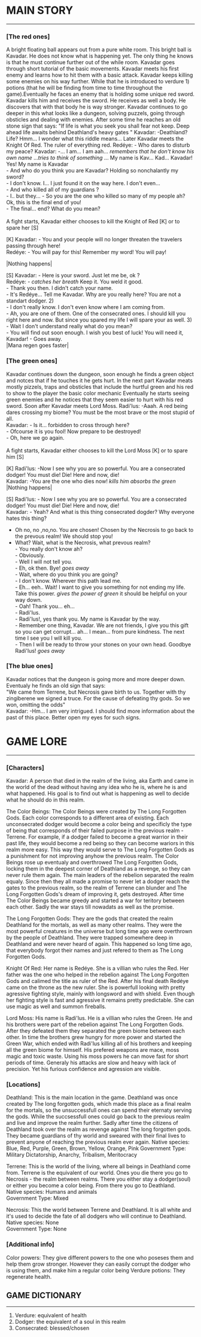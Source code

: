 # MAIN STORY
*************
	
### [The red ones]
A bright floating ball  appears out from a pure white room. This bright ball is Kavadar. He does not know what is happening yet. The only thing he knows is that he must continue 
further out of the while room. Kavadar goes through short tutorial of the basic movements. Kavadar meets his first enemy and learns how to hit them with a basic attack. Kavadar keeps
killing some enemies on his way further. While that he is introduced to verdure 1) potions (that he will be finding from time to time throughout the game).Eventually he faces an enemy
that is holding some unique red sword. Kavadar kills him and receives the sword. He receives as well a body. He discovers that with that body he is way stronger. Kavadar continues to 
go deeper in this what looks like a dungeon, solving puzzels, going through obsticles and dealing with enemies. After some time he reaches an old stone sign that says:
"If life is what you seek you shall fear not keep. Deep ahead life awaits behind Deathland's heavy gates "
Kavadar: -Deathland? Life? Hmm... I wonder what this riddle means...
	Later Kavadar meets the Knight Of Red. The ruler of everything red.
Redéye: - Who dares to disturb my peace? 
Kavadar: -... I am... I am aah... *remembers that he don't know his own name* ...*tries to think of something* ... My name is Kav... Kad... Kavadar! Yes! My name is Kavadar <br/>
	- And who do you think you are Kavadar? Holding so nonchalantly my sword?<br/>
	- I don't know. I... I just found it on the way here. I don't even...<br/>
	- And who killed all of my guardians ?<br/>
	- I.. but they...
	- So you are the one who killed so many of my people ah? Ok, this is the final end of you!<br/>
	- The final... end? What do you mean?<br/><br/>
A fight starts, Kavadar either chooses to kill the Knight of Red [K] or to spare her [S]

[K]	Kavadar:	- You and your people will no longer threaten the travelers passing through here!<br/>
	Redéye:		- You will pay for this! Remember my word! You will pay!<br/>

|Nothing happens|

[S]	Kavadar:	- Here is your sword. Just let me be, ok ?<br/>
	Redéye:		- *catches her breath* Keep it. You weld it good.<br/>
			- Thank you then. I didn't catch your name.<br/>
			- It's Redéye... Tell me Kavadar. Why are you really here? You are not a standart dodger.	2) <br/>
			- I don't really know. I don't even know where I am coming from.<br/>
			- Ah, you are one of them. One of the consecrated ones. I should kill you right here and now. But since you spared my life I will spare your as well. 3) <br/>
			- Wait I don't understand really what do you mean?<br/>
			- You will find out soon enough. I wish you best of luck! You will need it, Kavadar! - Goes away.<br/>
|Mana regen goes faster|

### [The green ones]
Kavadar continues down the dungeon, soon enough he finds a green object and notces that if he touches it he gets hurt.
In the next part Kavadar meats mostly pizzels, traps and obsticles that include the hurtful green and his red to show to the player the basic color mechanic
Eventually he starts seeing green enemies and he notices that they seem easier to hurt with his red sword. Soon after Kavadar meets Lord Moss.
	Radi'lus:	-Aaah. A red being dares crossing my biome? You must be the most brave or the most stupid of all.<br/>
	Kavadar:	- Is it... forbidden to cross through here?<br/>
			- Ofcourse it is you fool! Now prepare to be destroyed!<br/>
			- Oh, here we go again.<br/><br/>
A fight starts, Kavadar either chooses to kill the Lord Moss [K] or to spare him [S]

[K]	Radi'lus:	-Now I see why you are so powerful. You are a consecrated dodger! You must die! Die! Here and now, die!<br/>
	Kavadar: 	-You are the one who dies now! *kills him* *absorbs the green*<br/>
|Nothing happens|

[S]	Radi'lus:	- Now I see why you are so powerful. You are a consecrated dodger! You must die! Die! Here and now, die!<br/>
	Kavadar: 	- Yeah? And what is this thing consecrated dogder? Why everyone hates this thing?<br/>
- Oh no, no ,no,no. You are chosen! Chosen by the Necrosis to go back to the prevous realm! We should stop you!<br/>
- What? Wait, what is the Necrosis, what prevous realm?<br/>
			- You really don't know ah?<br/>
			- Obviously.<br/>
			- Well I will not tell you.<br/>
			- Eh, ok then. Bye! *goes away*<br/>
			- Wait, where do you think you are going?<br/>
			- I don't know. Wherever this path lead me.<br/>
			- Eh... eeh.. Wait! I want to give you something for not ending my life. Take this power. *gives the power of green* it should be helpful on your way down.<br/>
			- Oah! Thank you... eh...<br/>
			- Radi'lus.<br/>
			- Radi'lus!, yes thank you. My name is Kavadar by the way.<br/>
 			- Remember one thing, Kavadar. We are not friends, I give you this gift so you can get corrupt... ah... I mean... from pure kindness. The next time I see you I will kill you.<br/>
			- Then I will be ready to throw your stones on your own head. Goodbye Radi'lus! *goes away*<br/>

### [The blue ones]
Kavadar notices that the dungeon is going more and more deeper down. Eventualy he finds an old sign that says:<br/> "We came from Terrene, but Necrosis gave birth to us. Together with thy zingiberene we signed a truce. For the cause of defeating thy gods. So we won, omitting the odds"<br/>
Kavadar: -Hm... I am very intrigued. I should find more information about the past of this place. Better open my eyes for such signs.<br/>




# GAME LORE
************

### [Characters]
Kavadar: A person that died in the realm of the living, aka Earth and came in the world of the dead without having any idea who he is, where he is and what happened. His goal
is to find out what is happening as well to decide what he should do in this realm.<br/>

The Color Beings: The Color Beings were created by The Long Forgotten Gods. Each color corresponds to a different area of existing. Each unconsecrated dodger would become a color being
and specificly the type of being that corresponds of their failed purpose in the previous realm - Terrene. For example, if a dodger failed to become a great warrior in their past life, they would become
a red being so they can become wariors in this realm more easy. This way they would serve to The Long Forgotten Gods as a punishment for not improving anyhow the previous realm. The Color Beings
rose up eventualy and overthrowed The Long Forgotten Gods, locking them in the deepest corner of Deathland as a revenge, so they can never rule them again. The main leaders of the rebelion separated
the realm equaly. Since then they all made a promise to never let a dodger reach the gates to the previous realm, so the realm of Terrene can blunder and The Long Forgotten Gods's dream of improving it, gets 
destroyed. After time The Color Beings became greedy and started a war for teritory between each other. Sadly the war stays till nowadats as well as the promise.<br/>

The Long Forgotten Gods: They are the gods that created the realm Deathland for the mortals, as well as many other realms. They were the most powerful creatures in the universe
but long time ago were overthrown by the people of Deathland. They were trapped somewhere deep in Deathland and were never heard of again. This happened so long time ago, that everybody forgot
their names and just refered to them as The Long Forgotten Gods.<br/>
	
Knight Of Red: Her name is Redéye. She is a villian who rules the Red. Her father was the one who helped in the rebelion against The Long Forgotten Gods and calimed the title as ruler of the Red.
After his final death Redéye came on the throne as the new ruler. She is powerfull looking with pretty agressive fighting style, mainly with longsword and with shield. Even though her fighting style is fast
and agressive it remains pretty predictable. She can use magic as well and summon fireballs.<br/>

Lord Moss: His name is Radi'lus. He is a villian who rules the Green. He and his brothers were part of the rebelion against The Long Forgotten Gods. After they defeated them they separated the
green biome between each other. In time the brothers grew hungry for more power and started the Green War, which ended with Radi'lus killing all of his brothers and keeping all the green biome for himself.
His prefered weapons are mace, moss magic and toxic waste. Using his moss powers he can move fast for short periods of time. Generaly his attacks are slow and heavy with lack of precision. Yet his
furious confidence and agression are visible.<br/>


### [Locations]
Deathland: This is the main location in the game. Deathland was once created by The long forgotten gods, which made this place as a final realm for the
mortals, so the unsuccessfull ones can spend their eternaty serving the gods. While the succsessfull ones
could go back to the previous realm and live and improve the realm further. Sadly after time the citizens of
Deathland took over the realm as revenge against The long forgotten gods. They became guardians of thy
world and sweared with their final lives to prevent anyone of reaching the previous realm ever again.
Native species:  Blue, Red, Purple, Green, Brown, Yellow, Orange, Pink
Government Type: Military Dictatorship, Anarchy, Tribalism, Meritocracy<br/>

Terrene: This is the world of the living, where all beings in Deathland come from. Terrene is the equivalent of our world. Ones you die there you go to Necrosis - the realm between realms. 
There you either stay a dodger(soul) or either you become a color being. From there you go to Deathland.<br/>
Native species:  Humans and animals  <br/>
Government Type: Mixed  <br/>

Necrosis: This the world between Terrene and Deathland. It is all white and it's used to decide the fate of all dodgers who will continue to Deathland.<br/>
Native species:  None  <br/>
Government Type: None  <br/>


### [Additional info]
Color powers: They give different powers to the one who poseses them and help them grow stronger. However they can easily corrupt the dodger who is using them, and make him a regular color being
Verdure potions: They regenerate health.


## GAME DICTIONARY
- - - -
1) Verdure: equivalent of health
2) Dodger: the equivalent of a soul in this realm
3) Consecrated: blessed/chosen
